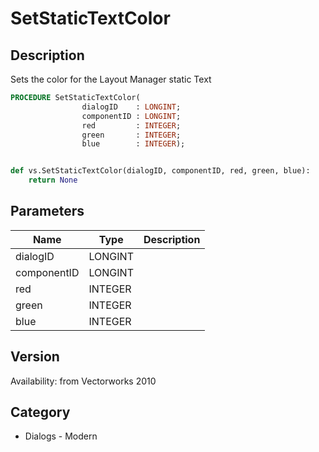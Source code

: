 # SetStaticTextColor

## Description
Sets the color for the Layout Manager static Text

```pascal
PROCEDURE SetStaticTextColor(
				dialogID    : LONGINT;
				componentID : LONGINT;
				red         : INTEGER;
				green       : INTEGER;
				blue        : INTEGER);
```

```python

def vs.SetStaticTextColor(dialogID, componentID, red, green, blue):
    return None
```

## Parameters
|Name|Type|Description|
|---|---|---|
|dialogID|LONGINT||
|componentID|LONGINT||
|red|INTEGER||
|green|INTEGER||
|blue|INTEGER||

## Version
Availability: from Vectorworks 2010
## Category
* Dialogs - Modern

